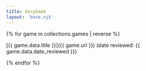 ```yaml
---
title: VaryGeek
layout: 'base.njk'
---
```


{% for game in collections.games | reverse %}

[{{ game.data.title }}]({{ game.url }}) (date reviewed: {{ game.data.date_reviewed }})

{% endfor %}